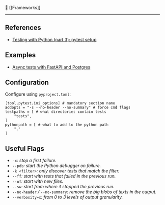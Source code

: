 📁 [[Frameworks]]

-----
## References
- [Testing with Python (part 3): pytest setup](https://www.bitecode.dev/p/testing-with-python-part-3-pytest)

## Examples
- [Async tests with FastAPI and Postgres](https://github.com/hazadus/fastapi-template/tree/main/backend/app/tests)

## Configuration

Configure using `pyproject.toml`:

```
[tool.pytest.ini_options] # mandatory section name
addopts = "-s --no-header --no-summary" # force cmd flags
testpaths = [ # what directories contain tests
    "tests",
]
pythonpath = [ # what to add to the python path
    "."
]
```

## Useful Flags

- `-x`_: stop a first failure._
- `--pdb`_: start the Python debugger on failure._
- `-k <filter>`_: only discover tests that match the filter._
- `--ff`_: start with tests that failed in the previous run._
- `--nf`_: start with new files._
- `--sw`_: start from where it stopped the previous run._
- `--no-header` _/_ `--no-summary`_: remove the big blobs of texts in the output._
- `--verbosity=x`_: from 0 to 3 levels of output granularity._
